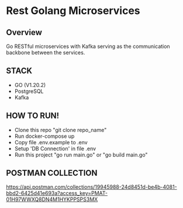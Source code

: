 # Rest Golang Microservices

## Overview
Go RESTful microservices with Kafka serving as the communication backbone between the services.

## STACK
- GO (V1.20.2)
- PostgreSQL
- Kafka

## HOW TO RUN!
- Clone this repo "git clone repo_name" 
- Run docker-compose up
- Copy file .env.example to .env
- Setup 'DB Connection' in file .env
- Run this project "go run main.go" or "go build main.go"

## POSTMAN COLLECTION
https://api.postman.com/collections/19945988-24d8451d-be4b-4081-bbd2-6425d41e693a?access_key=PMAT-01H97WWXQ8DN4M1HYKPPSPS3MX
